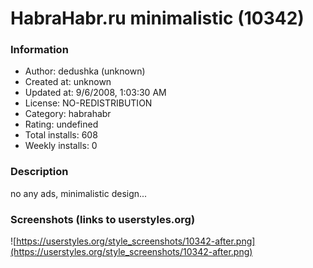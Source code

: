 # HabraHabr.ru minimalistic (10342)

### Information
- Author: dedushka (unknown)
- Created at: unknown
- Updated at: 9/6/2008, 1:03:30 AM
- License: NO-REDISTRIBUTION
- Category: habrahabr
- Rating: undefined
- Total installs: 608
- Weekly installs: 0


### Description
no any ads, minimalistic design...


### Screenshots (links to userstyles.org)
![https://userstyles.org/style_screenshots/10342-after.png](https://userstyles.org/style_screenshots/10342-after.png)



